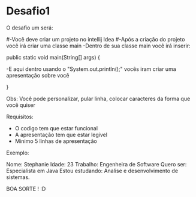 # Desafio1

O desafio um será:

#-Você deve criar um projeto no intellij Idea
#-Após a criação do projeto você irá criar uma classe main
-Dentro de sua classe main você irá inserir:

public static void main(String[] args) {

-E aqui dentro usando o "System.out.println();" vocês iram criar uma apresentação sobre você
        
}

Obs: Você pode personalizar, pular linha, colocar caracteres da forma que você quiser

Requisitos:
- O codigo tem que estar funcional
- A apresentação tem que estar legivel
- Minimo 5 linhas de apresentação

Exemplo:

Nome: Stephanie
Idade: 23
Trabalho: Engenheira de Software
Quero ser: Especialista em Java
Estou estudando: Analise e desenvolvimento de sistemas.

BOA SORTE ! :D
